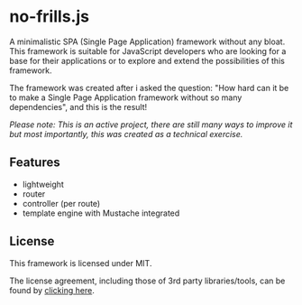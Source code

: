 no-frills.js
=========
A minimalistic SPA (Single Page Application) framework without any bloat. This framework is suitable for JavaScript developers who are looking for a base for their applications or to explore and extend the possibilities of this framework.

The framework was created after i asked the question: "How hard can it be to make a Single Page Application framework without so many dependencies", and this is the result!

*Please note: This is an active project, there are still many ways to improve it but most importantly, this was created as a technical exercise.*

## Features
* lightweight
* router
* controller (per route)
* template engine with Mustache integrated

## License
This framework is licensed under MIT.

The license agreement, including those of 3rd party libraries/tools, can be found by [clicking here](https://github.com/molikmiah/no-frills/blob/master/LICENSE.md).
